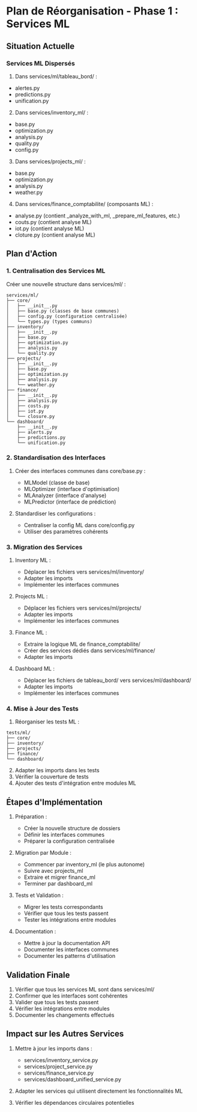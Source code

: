 # Plan de Réorganisation - Phase 1 : Services ML

## Situation Actuelle

### Services ML Dispersés
1. Dans services/ml/tableau_bord/ :
- alertes.py
- predictions.py
- unification.py

2. Dans services/inventory_ml/ :
- base.py
- optimization.py
- analysis.py
- quality.py
- config.py

3. Dans services/projects_ml/ :
- base.py
- optimization.py
- analysis.py
- weather.py

4. Dans services/finance_comptabilite/ (composants ML) :
- analyse.py (contient _analyze_with_ml, _prepare_ml_features, etc.)
- couts.py (contient analyse ML)
- iot.py (contient analyse ML)
- cloture.py (contient analyse ML)

## Plan d'Action

### 1. Centralisation des Services ML
Créer une nouvelle structure dans services/ml/ :

```
services/ml/
├── core/
│   ├── __init__.py
│   ├── base.py (classes de base communes)
│   ├── config.py (configuration centralisée)
│   └── types.py (types communs)
├── inventory/
│   ├── __init__.py
│   ├── base.py
│   ├── optimization.py
│   ├── analysis.py
│   └── quality.py
├── projects/
│   ├── __init__.py
│   ├── base.py
│   ├── optimization.py
│   ├── analysis.py
│   └── weather.py
├── finance/
│   ├── __init__.py
│   ├── analysis.py
│   ├── costs.py
│   ├── iot.py
│   └── closure.py
└── dashboard/
    ├── __init__.py
    ├── alerts.py
    ├── predictions.py
    └── unification.py
```

### 2. Standardisation des Interfaces
1. Créer des interfaces communes dans core/base.py :
   - MLModel (classe de base)
   - MLOptimizer (interface d'optimisation)
   - MLAnalyzer (interface d'analyse)
   - MLPredictor (interface de prédiction)

2. Standardiser les configurations :
   - Centraliser la config ML dans core/config.py
   - Utiliser des paramètres cohérents

### 3. Migration des Services
1. Inventory ML :
   - Déplacer les fichiers vers services/ml/inventory/
   - Adapter les imports
   - Implémenter les interfaces communes

2. Projects ML :
   - Déplacer les fichiers vers services/ml/projects/
   - Adapter les imports
   - Implémenter les interfaces communes

3. Finance ML :
   - Extraire la logique ML de finance_comptabilite/
   - Créer des services dédiés dans services/ml/finance/
   - Adapter les imports

4. Dashboard ML :
   - Déplacer les fichiers de tableau_bord/ vers services/ml/dashboard/
   - Adapter les imports
   - Implémenter les interfaces communes

### 4. Mise à Jour des Tests
1. Réorganiser les tests ML :
```
tests/ml/
├── core/
├── inventory/
├── projects/
├── finance/
└── dashboard/
```

2. Adapter les imports dans les tests
3. Vérifier la couverture de tests
4. Ajouter des tests d'intégration entre modules ML

## Étapes d'Implémentation

1. Préparation :
   - Créer la nouvelle structure de dossiers
   - Définir les interfaces communes
   - Préparer la configuration centralisée

2. Migration par Module :
   - Commencer par inventory_ml (le plus autonome)
   - Suivre avec projects_ml
   - Extraire et migrer finance_ml
   - Terminer par dashboard_ml

3. Tests et Validation :
   - Migrer les tests correspondants
   - Vérifier que tous les tests passent
   - Tester les intégrations entre modules

4. Documentation :
   - Mettre à jour la documentation API
   - Documenter les interfaces communes
   - Documenter les patterns d'utilisation

## Validation Finale

1. Vérifier que tous les services ML sont dans services/ml/
2. Confirmer que les interfaces sont cohérentes
3. Valider que tous les tests passent
4. Vérifier les intégrations entre modules
5. Documenter les changements effectués

## Impact sur les Autres Services

1. Mettre à jour les imports dans :
   - services/inventory_service.py
   - services/project_service.py
   - services/finance_service.py
   - services/dashboard_unified_service.py

2. Adapter les services qui utilisent directement les fonctionnalités ML

3. Vérifier les dépendances circulaires potentielles
